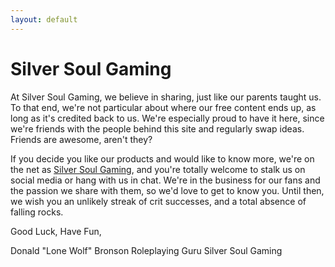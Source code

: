 ```yaml
---
layout: default
---
```


# Silver Soul Gaming

At Silver Soul Gaming, we believe in sharing, just like our parents taught us. To that end, we're not particular about where our free content ends up, as long as it's credited back to us. We're especially proud to have it here, since we're friends with the people behind this site and regularly swap ideas. Friends are awesome, aren't they?

If you decide you like our products and would like to know more, we're on the net as [Silver Soul Gaming](https://silversoulgaming.com/tabletop-rpgs/), and you're totally welcome to stalk us on social media or hang with us in chat. We're in the business for our fans and the passion we share with them, so we'd love to get to know you. Until then, we wish you an unlikely streak of crit successes, and a total absence of falling rocks.

Good Luck, Have Fun,

Donald "Lone Wolf" Bronson
Roleplaying Guru
Silver Soul Gaming
